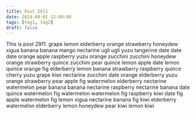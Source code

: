 ```yaml
---
title: Post 2911
date: 2024-09-01 12:00:00
tags: [tag1, tag2]
draft: false
---
```

This is post 2911.
grape
lemon
elderberry
orange
strawberry
honeydew
xigua
banana
banana
mango
nectarine
ugli
ugli
yuzu
tangerine
date
date
date
orange
apple
raspberry
yuzu
orange
zucchini
zucchini
honeydew
orange
strawberry
quince
zucchini
pear
quince
lemon
apple
date
lemon
quince
orange
fig
elderberry
lemon
banana
strawberry
raspberry
quince
cherry
yuzu
grape
kiwi
nectarine
zucchini
date
orange
elderberry
yuzu
orange
strawberry
pear
apple
fig
watermelon
elderberry
nectarine
watermelon
pear
banana
banana
nectarine
raspberry
nectarine
banana
date
quince
watermelon
fig
watermelon
watermelon
fig
raspberry
kiwi
date
fig
apple
watermelon
fig
lemon
xigua
nectarine
banana
fig
kiwi
elderberry
watermelon
elderberry
lemon
honeydew
pear
kiwi
lemon
kiwi
